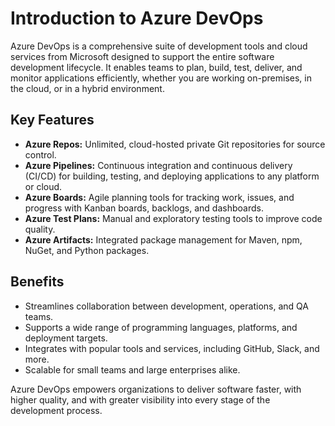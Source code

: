# Introduction to Azure DevOps

Azure DevOps is a comprehensive suite of development tools and cloud services from Microsoft designed to support the entire software development lifecycle. It enables teams to plan, build, test, deliver, and monitor applications efficiently, whether you are working on-premises, in the cloud, or in a hybrid environment.

## Key Features

- **Azure Repos:** Unlimited, cloud-hosted private Git repositories for source control.
- **Azure Pipelines:** Continuous integration and continuous delivery (CI/CD) for building, testing, and deploying applications to any platform or cloud.
- **Azure Boards:** Agile planning tools for tracking work, issues, and progress with Kanban boards, backlogs, and dashboards.
- **Azure Test Plans:** Manual and exploratory testing tools to improve code quality.
- **Azure Artifacts:** Integrated package management for Maven, npm, NuGet, and Python packages.

## Benefits

- Streamlines collaboration between development, operations, and QA teams.
- Supports a wide range of programming languages, platforms, and deployment targets.
- Integrates with popular tools and services, including GitHub, Slack, and more.
- Scalable for small teams and large enterprises alike.

Azure DevOps empowers organizations to deliver software faster, with higher quality, and with greater visibility into every stage of the development process.
